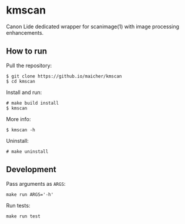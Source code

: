 # kmscan

Canon Lide dedicated wrapper for scanimage(1) with image processing enhancements.

## How to run

Pull the repository:

    $ git clone https://github.io/maicher/kmscan
    $ cd kmscan

Install and run:

    # make build install
    $ kmscan

More info:

    $ kmscan -h

Uninstall:

    # make uninstall

## Development

Pass arguments as `ARGS`:

    make run ARGS='-h'

Run tests:

    make run test
